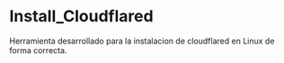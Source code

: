 # Install_Cloudflared
Herramienta desarrollado para la instalacion de cloudflared en Linux de forma correcta.
